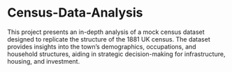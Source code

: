 # Census-Data-Analysis
This project presents an in-depth analysis of a mock census dataset designed to replicate the structure of the 1881 UK census. The dataset provides insights into the town’s demographics, occupations, and household structures, aiding in strategic decision-making for infrastructure, housing, and investment.
